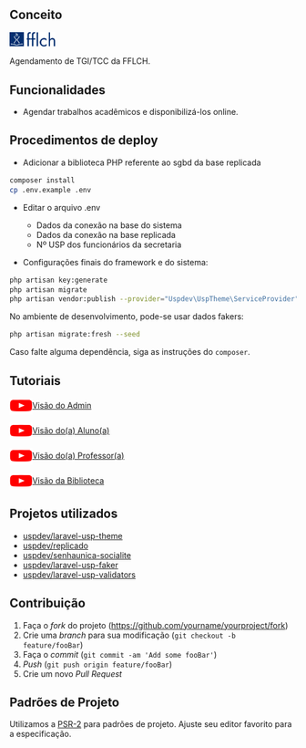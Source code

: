 ## Conceito
[<img src="/public/images/logo-fflch.png" width="80"/>](/public/images/logo-fflch.png)

Agendamento de TGI/TCC da FFLCH.

## Funcionalidades

- Agendar trabalhos acadêmicos e disponibilizá-los online.

## Procedimentos de deploy
 
- Adicionar a biblioteca PHP referente ao sgbd da base replicada

```bash
composer install
cp .env.example .env
```
- Editar o arquivo .env
    - Dados da conexão na base do sistema
    - Dados da conexão na base replicada
    - Nº USP dos funcionários da secretaria

- Configurações finais do framework e do sistema:

```bash
php artisan key:generate
php artisan migrate
php artisan vendor:publish --provider="Uspdev\UspTheme\ServiceProvider" --tag=assets --force
```
No ambiente de desenvolvimento, pode-se usar dados fakers:

```bash
php artisan migrate:fresh --seed
```

Caso falte alguma dependência, siga as instruções do `composer`.

## Tutoriais

<p align="left">
<a href="https://www.youtube.com/watch?v=38DL2a8WjSE" target="blank"><img align="center" src="public/images/youtube.png" alt="Admin" height="30" width="40" />Visão do Admin</a>
</p>

<p align="left">
<a href="https://www.youtube.com/watch?v=u0KMsTV1F_o" target="blank"><img align="center" src="public/images/youtube.png" alt="Aluno" height="30" width="40" />Visão do(a) Aluno(a)</a>
</p>

<p align="left">
<a href="https://www.youtube.com/watch?v=-ezAXMwrknk" target="blank"><img align="center" src="public/images/youtube.png" alt="Professor" height="30" width="40" />Visão do(a) Professor(a)</a>
</p>

<p align="left">
<a href="https://www.youtube.com/watch?v=guVp_k34VC8" target="blank"><img align="center" src="public/images/youtube.png" alt="Biblioteca" height="30" width="40" />Visão da Biblioteca</a>
</p>


## Projetos utilizados

- [uspdev/laravel-usp-theme](https://github.com/uspdev/laravel-usp-theme)
- [uspdev/replicado](https://github.com/uspdev/replicado)
- [uspdev/senhaunica-socialite](https://github.com/uspdev/senhaunica-socialite)
- [uspdev/laravel-usp-faker](https://github.com/uspdev/laravel-usp-faker)
- [uspdev/laravel-usp-validators](https://github.com/uspdev/laravel-usp-validators)

## Contribuição

1. Faça o _fork_ do projeto (<https://github.com/yourname/yourproject/fork>)
2. Crie uma _branch_ para sua modificação (`git checkout -b feature/fooBar`)
3. Faça o _commit_ (`git commit -am 'Add some fooBar'`)
4. _Push_ (`git push origin feature/fooBar`)
5. Crie um novo _Pull Request_

## Padrões de Projeto

Utilizamos a [PSR-2](https://www.php-fig.org/psr/psr-2/) para padrões de projeto. Ajuste seu editor favorito para a especificação.